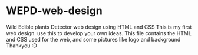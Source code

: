 # WEPD-web-design
Wild Edible plants Detector web design using HTML and CSS
This is my first web design. use this to develop your own ideas.
This file contains the HTML and CSS used for the web, and some pictures like logo and background <br>
Thankyou :D
